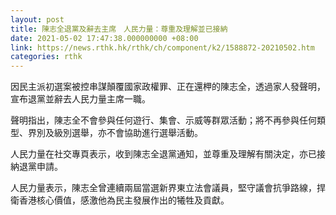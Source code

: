 ```yaml
---
layout: post
title: 陳志全退黨及辭去主席　人民力量：尊重及理解並已接納
date: 2021-05-02 17:47:38.000000000 +08:00
link: https://news.rthk.hk/rthk/ch/component/k2/1588872-20210502.htm
categories: rthk
---
```


因民主派初選案被控串謀顛覆國家政權罪、正在還柙的陳志全，透過家人發聲明，宣布退黨並辭去人民力量主席一職。

聲明指出，陳志全不會參與任何遊行、集會、示威等群眾活動；將不再參與任何類型、界別及級別選舉，亦不會協助進行選舉活動。

人民力量在社交專頁表示，收到陳志全退黨通知，並尊重及理解有關決定，亦已接納退黨申請。

人民力量表示，陳志全曾連續兩屆當選新界東立法會議員，堅守議會抗爭路線，捍衛香港核心價值，感激他為民主發展作出的犧牲及貢獻。
